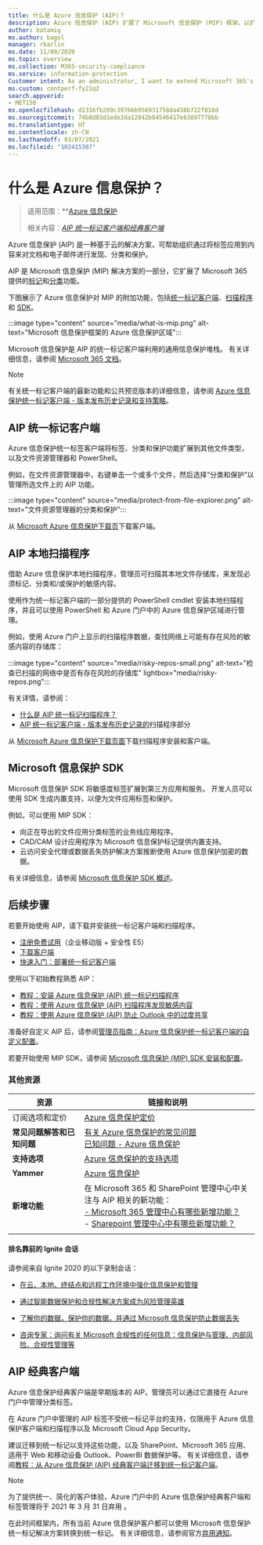 ```yaml
---
title: 什么是 Azure 信息保护 (AIP)？
description: Azure 信息保护 (AIP) 扩展了 Microsoft 信息保护 (MIP) 框架，以扩展 Microsoft 365 提供的标记和分类功能。
author: batamig
ms.author: bagol
manager: rkarlin
ms.date: 11/09/2020
ms.topic: overview
ms.collection: M365-security-compliance
ms.service: information-protection
Customer intent: As an administrator, I want to extend Microsoft 365's labeling and classification functionality to the File Explorer, PowerShell, third party apps and services, and more.
ms.custom: contperf-fy21q2
search.appverid:
- MET150
ms.openlocfilehash: d1316fb289c39766b956931758da438b722f018d
ms.sourcegitcommit: 74b8d03d1ede3da12842b84546417e63897778bb
ms.translationtype: HT
ms.contentlocale: zh-CN
ms.lasthandoff: 03/07/2021
ms.locfileid: "102415307"
---
```

# <a name="what-is-azure-information-protection"></a>什么是 Azure 信息保护？

>适用范围：**[Azure 信息保护](https://azure.microsoft.com/pricing/details/information-protection)
>
>相关内容：*[AIP 统一标记客户端和经典客户端](faqs.md#whats-the-difference-between-the-azure-information-protection-classic-and-unified-labeling-clients)*

Azure 信息保护 (AIP) 是一种基于云的解决方案，可帮助组织通过将标签应用到内容来对文档和电子邮件进行发现、分类和保护。

AIP 是 Microsoft 信息保护 (MIP) 解决方案的一部分，它扩展了 Microsoft 365 提供的[标记](/microsoft-365/compliance/sensitivity-labels)和[分类](/microsoft-365/compliance/data-classification-overview)功能。

下图展示了 Azure 信息保护对 MIP 的附加功能，包括[统一标记客户端](#aip-unified-labeling-client)、[扫描程序](#aip-on-premises-scanner)和 [SDK](#microsoft-information-protection-sdk)。

:::image type="content" source="media/what-is-mip.png" alt-text="Microsoft 信息保护框架的 Azure 信息保护区域":::

Microsoft 信息保护是 AIP 的统一标记客户端利用的通用信息保护堆栈。 有关详细信息，请参阅 [Microsoft 365 文档](/microsoft-365/compliance/protect-information)。

> [!NOTE]
> 有关统一标记客户端的最新功能和公共预览版本的详细信息，请参阅 [Azure 信息保护统一标记客户端 - 版本发布历史记录和支持策略](rms-client/unifiedlabelingclient-version-release-history.md)。
> 
## <a name="aip-unified-labeling-client"></a>AIP 统一标记客户端

Azure 信息保护统一标签客户端将标签、分类和保护功能扩展到其他文件类型，以及文件资源管理器和 PowerShell。 

例如，在文件资源管理器中，右键单击一个或多个文件，然后选择“分类和保护”以管理所选文件上的 AIP 功能。

:::image type="content" source="media/protect-from-file-explorer.png" alt-text="文件资源管理器的分类和保护":::


从 [Microsoft Azure 信息保护下载页](https://www.microsoft.com/download/details.aspx?id=53018)下载客户端。
    
## <a name="aip-on-premises-scanner"></a>AIP 本地扫描程序

借助 Azure 信息保护本地扫描程序，管理员可扫描其本地文件存储库，来发现必须标记、分类和/或保护的敏感内容。

使用作为统一标记客户端的一部分提供的 PowerShell cmdlet 安装本地扫描程序，并且可以使用 PowerShell 和 Azure 门户中的 Azure 信息保护区域进行管理。

例如，使用 Azure 门户上显示的扫描程序数据，查找网络上可能有存在风险的敏感内容的存储库：

:::image type="content" source="media/risky-repos-small.png" alt-text="检查已扫描的网络中是否有存在风险的存储库" lightbox="media/risky-repos.png":::

有关详情，请参阅：

- [什么是 AIP 统一标记扫描程序？](deploy-aip-scanner.md)
- [AIP 统一标记客户端 - 版本发布历史记录的](rms-client/unifiedlabelingclient-version-release-history.md)扫描程序部分

从 [Microsoft Azure 信息保护下载页面](https://www.microsoft.com/download/details.aspx?id=53018)下载扫描程序安装和客户端。


## <a name="microsoft-information-protection-sdk"></a>Microsoft 信息保护 SDK

Microsoft 信息保护 SDK 将敏感度标签扩展到第三方应用和服务。 开发人员可以使用 SDK 生成内置支持，以便为文件应用标签和保护。

例如，可以使用 MIP SDK：

- 向正在导出的文件应用分类标签的业务线应用程序。
- CAD/CAM 设计应用程序为 Microsoft 信息保护标记提供内置支持。
- 云访问安全代理或数据丢失防护解决方案推断使用 Azure 信息保护加密的数据。

有关详细信息，请参阅 [Microsoft 信息保护 SDK 概述](/information-protection/develop/overview)。

## <a name="next-steps"></a>后续步骤

若要开始使用 AIP，请下载并安装统一标记客户端和扫描程序。

- [注册免费试用](https://admin.microsoft.com/Signup/Signup.aspx?OfferId=87dd2714-d452-48a0-a809-d2f58c4f68b7)（企业移动版 + 安全性 E5）
- [下载客户端](https://www.microsoft.com/download/details.aspx?id=53018)
- [快速入门：部署统一标记客户端](quickstart-deploy-client.md)

使用以下初始教程熟悉 AIP：

- [教程：安装 Azure 信息保护 (AIP) 统一标记扫描程序](tutorial-install-scanner.md)
- [教程：使用 Azure 信息保护 (AIP) 扫描程序发现敏感内容](tutorial-scan-networks-and-content.md)
- [教程：使用 Azure 信息保护 (AIP) 防止 Outlook 中的过度共享](tutorial-preventing-oversharing.md)

准备好自定义 AIP 后，请参阅[管理员指南：Azure 信息保护统一标记客户端的自定义配置](rms-client/clientv2-admin-guide-customizations.md)。

若要开始使用 MIP SDK，请参阅 [Microsoft 信息保护 (MIP) SDK 安装和配置](/information-protection/develop/setup-configure-mip)。

### <a name="additional-resources"></a>其他资源

|资源  |链接和说明  |
|---------|---------|
|订阅选项和定价     |    [Azure 信息保护定价](https://azure.microsoft.com/pricing/details/information-protection)     |
|**常见问题解答和已知问题**     | [有关 Azure 信息保护的常见问题](faqs.md) </br> [已知问题 - Azure 信息保护](known-issues.md)       |
|**支持选项**     | [Azure 信息保护的支持选项](information-support.md)        |
|**Yammer**     |  [Azure 信息保护](https://www.yammer.com/AskIPTeam)       |
|**新增功能**     | 在 Microsoft 365 和 SharePoint 管理中心中关注与 AIP 相关的新功能：   </br>[- Microsoft 365 管理中心有哪些新增功能？](/microsoft-365/admin/whats-new-in-preview) </br>- [Sharepoint 管理中心中有哪些新增功能？](/sharepoint/what-s-new-in-admin-center)     |
|     |         |

#### <a name="top-ignite-sessions"></a>排名靠前的 Ignite 会话

请参阅来自 Ignite 2020 的以下录制会话：

- [在云、本地、终结点和远程工作环境中强化信息保护和管理](https://myignite.microsoft.com/sessions/ceba117f-9bc7-4426-9ebc-753d94c6a476)

- [通过智能数据保护和合规性解决方案成为风险管理英雄](https://myignite.microsoft.com/sessions/9a1e2716-55f5-4c3e-8626-0cb77e60eb87)

- [了解你的数据，保护你的数据，并通过 Microsoft 信息保护防止数据丢失](https://myignite.microsoft.com/sessions/46ff69cf-2c8f-4e61-a923-f72f5740f02f)

- [咨询专家：询问有关 Microsoft 合规性的任何信息：信息保护与管理、内部风险、合规性管理等](https://myignite.microsoft.com/sessions/5ce48b36-9827-4d60-8540-90546333063d)
## <a name="aips-classic-client"></a>AIP 经典客户端

Azure 信息保护经典客户端是早期版本的 AIP，管理员可以通过它直接在 Azure 门户中管理分类标签。

在 Azure 门户中管理的 AIP 标签不受统一标记平台的支持，仅限用于 Azure 信息保护客户端和扫描程序以及 Microsoft Cloud App Security。 

建议迁移到统一标记以支持这些功能，以及 SharePoint、Microsoft 365 应用、适用于 Web 和移动设备 Outlook、PowerBI 数据保护等。 有关详细信息，请参阅[教程：从 Azure 信息保护 (AIP) 经典客户端迁移到统一标记客户端](tutorial-migrating-to-ul.md)。

>[!NOTE] 
> 为了提供统一、简化的客户体验，Azure 门户中的 Azure 信息保护经典客户端和标签管理将于 2021 年 3 月 31 日弃用   。 
>
> 在此时间框架内，所有当前 Azure 信息保护客户都可以使用 Microsoft 信息保护统一标记解决方案转换到统一标记。 有关详细信息，请参阅官方[弃用通知](https://aka.ms/aipclassicsunset)。

